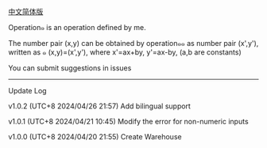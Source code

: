[中文简体版](https://github.com/gvzgithub/u0e51-Operations-Calculater/blob/main/README-zh-cn.md)

Operation๑ is an operation defined by me.


The number pair (x,y) can be obtained by operation๑๑ as number pair (x',y'), written as ๑ (x,y)=(x',y'), where x'=ax+by, y'=ax-by, (a,b are constants)


You can submit suggestions in issues

-------------
Update Log

v1.0.2  (UTC+8 2024/04/26 21:57) Add bilingual support


v1.0.1  (UTC+8 2024/04/21 10:45) Modify the error for non-numeric inputs

v1.0.0  (UTC+8 2024/04/20 21:55) Create Warehouse











